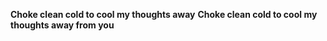 **Choke clean cold to cool my thoughts away**
**Choke clean cold to cool my thoughts away from you**
